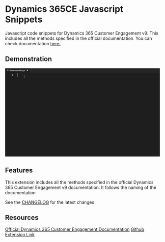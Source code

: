 # Dynamics 365CE Javascript Snippets 

Javascript code snippets for Dynamics 365 Customer Engagement v9. This includes all the methods specified in the official documentation. You can check documentation [here.](https://docs.microsoft.com/en-us/dynamics365/customer-engagement/developer/clientapi/reference)

## Demonstration

![demonstration](https://github.com/ArsenAghajanyan/dynamics-365ce-javascript-snippets/blob/master/extras/demonstration.gif?raw=true, "SnippetDemonstration")

## Features

This extension includes all the methods specified in the official Dynamics 365 Customer Engagement v9 documentation. 
It follows the naming of the documentation 

See the [CHANGELOG](javascript-snippets/blob/master/CHANGELOG.md) for the latest changes

## Resources

[Official Dynamics 365 Customer Engagement Documentation](https://docs.microsoft.com/en-us/dynamics365/customer-engagement/developer/clientapi/reference)
[Github Extension Link](https://github.com/ArsenAghajanyan/dynamics-365ce-javascript-snippets)